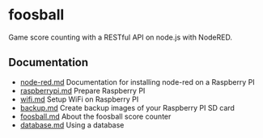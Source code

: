 foosball
========

Game score counting with a RESTful API on node.js with NodeRED.

Documentation
-------------

- [node-red.md](docs/node-red.md)	Documentation for installing node-red on a Raspberry PI
- [raspberrypi.md](docs/raspberrypi.md)	Prepare Raspberry PI
- [wifi.md](docs/wifi.md)	Setup WiFi on Raspberry PI
- [backup.md](docs/backup.md)	Create backup images of your Raspberry PI SD card
- [foosball.md](docs/foosball.md)	About the foosball score counter
- [database.md](docs/database.md)	Using a database
